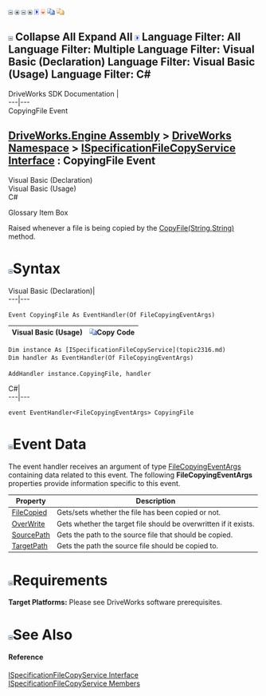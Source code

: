 ![](dotnetimages/collapse.gif) ![](dotnetimages/expand.gif) ![](dotnetimages/collapse.gif) ![](dotnetimages/expand.gif) ![](dotnetimages/drpdown.gif) ![](dotnetimages/drpdown_orange.gif) ![](dotnetimages/copycode.gif) ![](dotnetimages/copycodeHighlight.gif)

![](dotnetimages/collapse.gif) Collapse All Expand All ![](dotnetimages/drpdown.gif) Language Filter: All  Language Filter: Multiple  Language Filter: Visual Basic (Declaration) Language Filter: Visual Basic (Usage) Language Filter: C#  
---  
DriveWorks SDK Documentation  |   
---|---  
CopyingFile Event   
  
[DriveWorks.Engine Assembly](topic2156.md) > [DriveWorks Namespace](topic2159.md) > [ISpecificationFileCopyService Interface](topic2316.md) : CopyingFile Event  
---  
  
Visual Basic (Declaration)    
Visual Basic (Usage)    
C# 

Glossary Item Box

Raised whenever a file is being copied by the [CopyFile(String,String)](topic2326.md) method. 

# ![](dotnetimages/collapse.gif)Syntax

Visual Basic (Declaration)|   
---|---  
      
    
    Event CopyingFile As EventHandler(Of FileCopyingEventArgs)  
  
Visual Basic (Usage)| ![](dotnetimages/copycode.gif)Copy Code  
---|---  
      
    
    Dim instance As [ISpecificationFileCopyService](topic2316.md)
    Dim handler As EventHandler(Of FileCopyingEventArgs)
     
    AddHandler instance.CopyingFile, handler  
  
C#|   
---|---  
      
    
    event EventHandler<FileCopyingEventArgs> CopyingFile  
  
# ![](dotnetimages/collapse.gif)Event Data

The event handler receives an argument of type [FileCopyingEventArgs](topic2859.md) containing data related to this event. The following **FileCopyingEventArgs** properties provide information specific to this event.

Property| Description  
---|---  
[FileCopied](topic2866.md)| Gets/sets whether the file has been copied or not.   
[OverWrite](topic2867.md)| Gets whether the target file should be overwritten if it exists.   
[SourcePath](topic2868.md)| Gets the path to the source file that should be copied.   
[TargetPath](topic2869.md)| Gets the path the source file should be copied to.   
  
# ![](dotnetimages/collapse.gif)Requirements

**Target Platforms:** Please see DriveWorks software prerequisites.

# ![](dotnetimages/collapse.gif)See Also

#### Reference

[ISpecificationFileCopyService Interface](topic2316.md)   
[ISpecificationFileCopyService Members](topic2317.md)


